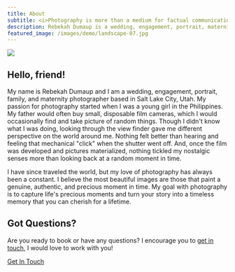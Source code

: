 ```yaml
---
title: About
subtitle: <i>Photography is more than a medium for factual communication of ideas. It is a creative art.</i><br /> - Ansel Adams
description: Rebekah Dumaup is a wedding, engagement, portrait, maternity, and family photographer based in Salt Lake City, Utah.
featured_image: /images/demo/landscape-07.jpg
---
```


![](/images/demo/landscape-07.jpg)

## Hello, friend!

My name is Rebekah Dumaup and I am a wedding, engagement, portrait, family, and maternity photographer based in Salt Lake City, Utah. My passion for photography started when I was a young girl in the Philippines. My father would often buy small, disposable film cameras, which I would occasionally find and take picture of random things. Though I didn't know what I was doing, looking through the view finder gave me different perspective on the world around me. Nothing felt better than hearing and feeling that mechanical "click" when the shutter went off. And, once the film was developed and pictures materialized, nothing tickled my nostalgic senses more than looking back at a random moment in time.

I have since traveled the world, but my love of photography has always been a constant. I believe the most beautiful images are those that paint a genuine, authentic, and precious moment in time. My goal with photography is to capture life's precious moments and turn your story into a timeless memory that you can cherish for a lifetime.

## Got Questions?

Are you ready to book or have any questions? I encourage you to [get in touch](/contact/), I would love to work with you!

<a href="/contact/" class="button button--large">Get In Touch</a>
